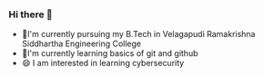 ### Hi there 👋
- 📔I'm currently pursuing my B.Tech in Velagapudi Ramakrishna Siddhartha Engineering College
- 🌱I'm currently learning basics of git and github
- 😄 I am interested in learning cybersecurity
<!--
**GullapalliAngel/GullapalliAngel** is a ✨ _special_ ✨ repository because its `README.md` (this file) appears on your GitHub profile.

Here are some ideas to get you started:

- 🔭 I’m currently working on ...
- 🌱 I’m currently learning ...
- 👯 I’m looking to collaborate on ...
- 🤔 I’m looking for help with ...
- 💬 Ask me about ...
- 📫 How to reach me: ...
- 😄 Pronouns: ...
- ⚡ Fun fact: ...
-->
